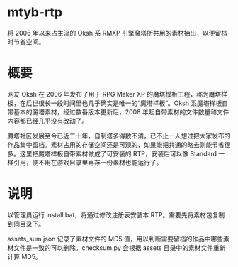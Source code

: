 # mtyb-rtp
将 2006 年以来占主流的 Oksh 系 RMXP 引擎魔塔所共用的素材抽出，以便留档时节省空间。

# 概要
网友 Oksh 在 2006 年发布了用于 RPG Maker XP 的魔塔模板工程，称为魔塔样板，在后世很长一段时间里也几乎确实是唯一的“魔塔样板”。Oksh 系魔塔样板自带基本的魔塔素材，经过数番版本更新后，2008 年起自带素材的文件数量和文件内容都已经几乎没有改动了。

魔塔社区发展至今已近二十年，自制塔多得数不清，已不止一人想过把大家发布的作品集中留档。素材占用的存储空间还是可观的，如果能把共通的略去则能节省很多。这里把魔塔样板自带素材做成了可安装的 RTP，安装后可以像 Standard 一样引用，便不用在游戏目录里再存一份素材也能运行了。

# 说明
以管理员运行 install.bat，将通过修改注册表安装本 RTP。需要先将素材包复制到同目录下。

assets_sum.json 记录了素材文件的 MD5 值，用以判断需要留档的作品中哪些素材文件是一致的可以删除。checksum.py 会根据 assets 目录中的素材文件重新计算 MD5。
